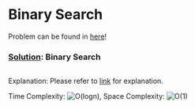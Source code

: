# Binary Search

Problem can be found in [here](https://leetcode.com/problems/binary-search/)!

### [Solution](/Binary%20Search/704-BinarySearch/solution.py): Binary Search

```python

```

Explanation: Please refer to [link](https://github.com/yuchia0221/Grind-75/tree/main/Stack/42-TrappingRainWater) for explanation.

Time Complexity: ![O(logn)](<https://latex.codecogs.com/svg.image?\inline&space;O(logn)>), Space Complexity: ![O(1)](<https://latex.codecogs.com/svg.image?\inline&space;O(1)>)

